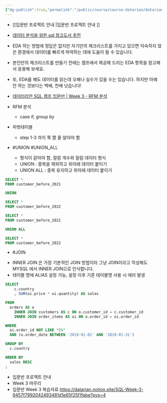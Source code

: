 ```yaml
---
{"dg-publish":true,"permalink":"/public/course/course-datarian/datarian-week-3/","tags":["SQL","MySQL"],"created":"2024-12-04T12:46:33.680+09:00","updated":"2025-08-29T16:08:45.639+09:00"}
---
```


- [[입문반 프로젝트 안내 \|입문반 프로젝트 안내 ]]
- [데이터 분석을 위한 sql 참고도서 추천](https://datarian.io/blog/sql-books?utm_source=sql-camp&utm_medium=camp&utm_campaign=referral&utm_content=sql-basic) 
- EDA 하는 방법에 정답은 없지만 자기만의 체크리스트를 가지고 있으면 익숙하지 않은 환경에서 데이터를 빠르게 파악하는 데에 도움이 될 수 있습니다. 
- 본인만의 체크리스트를 만들기 전에는 캠프에서 제공해 드리는 EDA 항목을 참고해서 응용해 보세요.
- 또, EDA를 해도 데이터를 읽는데 오해나 실수가 있을 수는 있습니다. 하지만 아예 안 하는 것보다는 백배, 천배 낫습니다!

- [데이터리안 SQL 캠프 입문반 | Week 3 - RFM 분석](https://docs.google.com/spreadsheets/d/1Zxuz72DTNqgFjynZ5Hpn7ejiBuNzFbt59dcncQVa_V0/edit?gid=2003586152#gid=2003586152) 

- RFM 분석
	- case if, group by

- 피벗테이블
	- step 1-3 까지 쭉 짤 줄 알아야 함
- #UNION #UNION_ALL
	- 형식이 같아야 함, 컬럼 개수와 컬럼 데이터 형식 
	- UNION : 중복을 제외하고 위아래 데이터 붙이기
	- UNION ALL : 중복 유지하고 위아래 데이터 붙이기
```SQL
SELECT *
FROM customer_before_2021

UNION 

SELECT *
FROM customer_before_2022

```

```SQL
SELECT *
FROM customer_before_2021

UNION ALL

SELECT *
FROM customer_before_2022

```

- #JOIN
* INNER JOIN 은 가장 기본적인 JOIN 방법이라 그냥 JOIN이라고 작성해도 MYSQL 에서 INNER JOIN으로 인식합니다. 
* 테이블 명에 ALIAS 설정 가능, 설정 이후 기존 테이블명 사용 시 에러 발생
```sql
SELECT
    c.country
    , SUM(oi.price * oi.quantity) AS sales

FROM
  orders AS o
    INNER JOIN customers AS c ON o.customer_id = c.customer_id
    INNER JOIN order_items AS oi ON o.order_id = oi.order_id

WHERE
  oi.order_id NOT LIKE "C%"
  AND (o.order_date BETWEEN '2019-01-01' AND '2019-01-31')

GROUP BY
  c.country

ORDER BY
  sales DESC
;
```

- 입문반 프로젝트 안내
- Week 3 마무리 
- 입문반 Week 3 복습자료 https://datarian.notion.site/SQL-Week-3-9457f7992042493481d1e65f25f1fabe?pvs=4